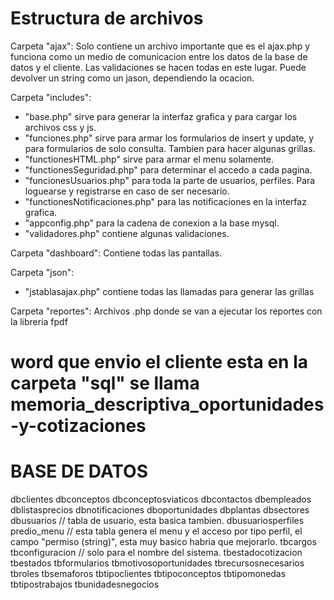 Estructura de archivos
=======================

Carpeta "ajax":
Solo contiene un archivo importante que es el ajax.php y funciona como un medio de comunicacion entre los datos de la base de datos y el cliente.
Las validaciones se hacen todas en este lugar.
Puede devolver un string como un jason, dependiendo la ocacion.

Carpeta "includes":
- "base.php" sirve para generar la interfaz grafica y para cargar los archivos css y js.
- "funciones.php" sirve para armar los formularios de insert y update, y para formularios de solo consulta. Tambien para hacer algunas grillas.
- "functionesHTML.php" sirve para armar el menu solamente.
- "functionesSeguridad.php" para determinar el accedo a cada pagina.
- "funcionesUsuarios.php" para toda la parte de usuarios, perfiles. Para loguearse y registrarse en caso de ser necesario.
- "functionesNotificaciones.php" para las notificaciones en la interfaz grafica.
- "appconfig.php" para la cadena de conexion a la base mysql.
- "validadores.php" contiene algunas validaciones.

Carpeta "dashboard":
Contiene todas las pantallas.

Carpeta "json":
- "jstablasajax.php" contiene todas las llamadas para generar las grillas

Carpeta "reportes":
Archivos .php donde se van a ejecutar los reportes con la libreria fpdf


word que envio el cliente esta en la carpeta "sql" se llama memoria_descriptiva_oportunidades-y-cotizaciones
=======================


BASE DE DATOS
=======================

dbclientes
dbconceptos
dbconceptosviaticos
dbcontactos
dbempleados
dblistasprecios
dbnotificaciones
dboportunidades
dbplantas
dbsectores
dbusuarios              // tabla de usuario, esta basica tambien.
dbusuariosperfiles
predio_menu             // esta tabla genera el menu y el acceso por tipo perfil, el campo "permiso (string)", esta muy basico habria que mejorarlo.
tbcargos
tbconfiguracion         // solo para el nombre del sistema.
tbestadocotizacion
tbestados
tbformularios
tbmotivosoportunidades
tbrecursosnecesarios
tbroles
tbsemaforos
tbtipoclientes
tbtipoconceptos
tbtipomonedas
tbtipostrabajos
tbunidadesnegocios
